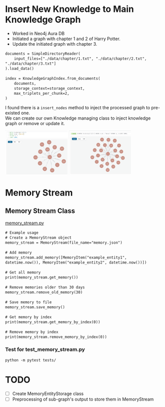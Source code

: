 # Insert New Knowledge to Main Knowledge Graph

- Worked in Neo4j Aura DB
- Initiated a graph with chapter 1 and 2 of Harry Potter.
- Update the initiated graph with chapter 3.

```
documents = SimpleDirectoryReader(
    input_files=["./data/chapter/1.txt", "./data/chapter/2.txt", "./data/chapter/3.txt"]
).load_data()

index = KnowledgeGraphIndex.from_documents(
    documents,
    storage_context=storage_context,
    max_triplets_per_chunk=2,
)
```
I found there is a `insert_nodes` method to inject the processed graph to pre-existed one.  
We can create our own Knowledge managing class to inject knowledge graph or remove or update it.

<img src="src/0225_chapter1and2.png" width=40%>
<img src="src/0225_update_with_chapter3.png" width=40%>

# Memory Stream

## Memory Stream Class

[memory_stream.py](../src/memory/memory_stream.py)
```
# Example usage
# Create a MemoryStream object
memory_stream = MemoryStream(file_name="memory.json")

# Add memory
memory_stream.add_memory([MemoryItem("example_entity1", datetime.now()), MemoryItem("example_entity2", datetime.now())])

# Get all memory
print(memory_stream.get_memory())

# Remove memories older than 30 days
memory_stream.remove_old_memory(30)

# Save memory to file
memory_stream.save_memory()

# Get memory by index
print(memory_stream.get_memory_by_index(0))

# Remove memory by index
print(memory_stream.remove_memory_by_index(0))
```

### Test for test_memory_stream.py

```
python -m pytest tests/
```

# TODO
- [ ] Create MemoryEntityStorage class
- [ ] Preprocessing of sub-graph's output to store them in MemoryStream